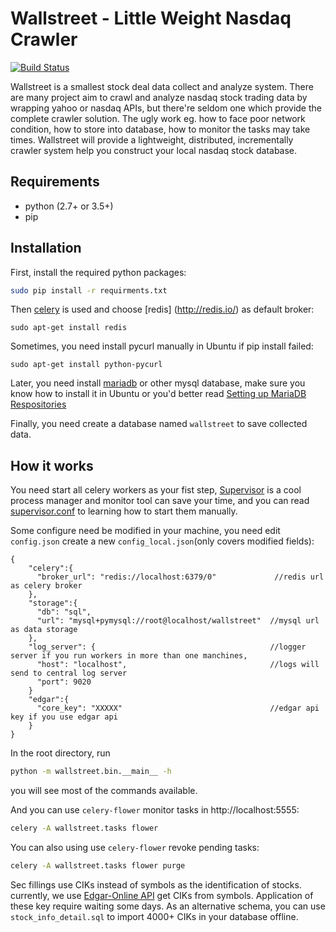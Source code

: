 # Wallstreet - Little Weight Nasdaq Crawler

[![Build Status](https://travis-ci.org/breakhearts/wallstreet.svg?branch=master)](https://travis-ci.org/breakhearts/wallstreet)

Wallstreet is a smallest stock deal data collect and analyze system. There are many project aim to crawl and analyze nasdaq stock trading data by wrapping yahoo or nasdaq APIs,
but there're seldom one which provide the complete crawler solution. The ugly work eg. how to face poor network condition, how to store into database, how to monitor the tasks may take times.
Wallstreet will provide a lightweight, distributed, incrementally crawler system help you construct your local nasdaq stock database.

## Requirements

- python (2.7+ or 3.5+)
- pip

## Installation

First, install the required python packages:
```bash
sudo pip install -r requirments.txt
```

Then [celery](https://github.com/celery/celery) is used and choose [redis] (http://redis.io/) as default broker:
```base
sudo apt-get install redis
```

Sometimes, you need install pycurl manually in Ubuntu if pip install failed:
```base
sudo apt-get install python-pycurl
```

Later, you need install [mariadb](https://mariadb.org/) or other mysql database, make sure you know how to install it in Ubuntu or you'd better read [Setting up MariaDB Respositories](https://downloads.mariadb.org/mariadb/repositories)

Finally, you need create a database named `wallstreet` to save collected data. 


## How it works

You need start all celery workers as your fist step, [Supervisor](http://supervisord.org/) is a cool process manager and monitor tool can save your time, and you can read [supervisor.conf](supervisor.conf) to learning how to start them manually.

Some configure need be modified in your machine, you need edit `config.json` create a new `config_local.json`(only covers modified fields):
```
{
    "celery":{
      "broker_url": "redis://localhost:6379/0"             //redis url as celery broker
    },
    "storage":{                                                         
      "db": "sql",
      "url": "mysql+pymysql://root@localhost/wallstreet"  //mysql url as data storage
    },
    "log_server": {                                       //logger server if you run workers in more than one manchines,
      "host": "localhost",                                //logs will send to central log server
      "port": 9020
    }
    "edgar":{
      "core_key": "XXXXX"                                 //edgar api key if you use edgar api
    }
}
```

In the root directory, run
```bash
python -m wallstreet.bin.__main__ -h
```
you will see most of the commands available.

And you can use `celery-flower` monitor tasks in http://localhost:5555:
```bash
celery -A wallstreet.tasks flower
```

You can also using use `celery-flower` revoke pending tasks:
```bash
celery -A wallstreet.tasks flower purge
```

Sec fillings use CIKs instead of symbols as the identification of stocks. currently, we use [Edgar-Online API](http://www.edgar-online.com)
get CIKs from symbols. Application of these key require waiting some days. As an alternative schema, you can use `stock_info_detail.sql` to
import 4000+ CIKs in your database offline.